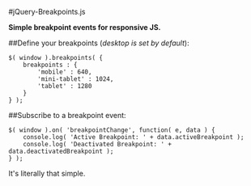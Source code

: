 #jQuery-Breakpoints.js

**Simple breakpoint events for responsive JS.**

##Define your breakpoints (*desktop is set by default*):

```
$( window ).breakpoints( {
	breakpoints : { 
		'mobile' : 640,
		'mini-tablet' : 1024,
		'tablet' : 1280
	}
} );
```

##Subscribe to a breakpoint event:

```
$( window ).on( 'breakpointChange', function( e, data ) {
	console.log( 'Active Breakpoint: ' + data.activeBreakpoint );
	console.log( 'Deactivated Breakpoint: ' + data.deactivatedBreakpoint );
} );
```

It's literally that simple.